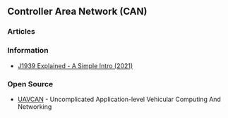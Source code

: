 ## Controller Area Network (CAN)


### Articles



### Information
- [J1939 Explained - A Simple Intro (2021)](https://www.csselectronics.com/screen/page/simple-intro-j1939-explained)



### Open Source
- [UAVCAN](https://github.com/UAVCAN) - Uncomplicated Application-level Vehicular Computing And Networking




